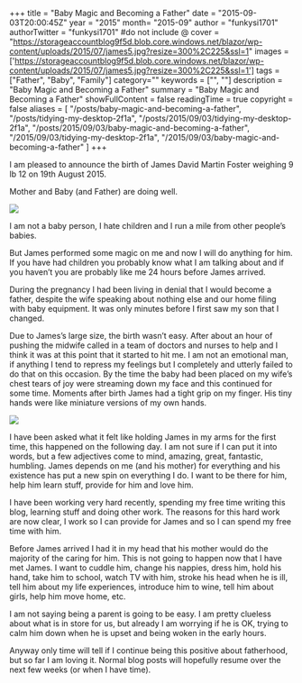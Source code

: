 +++
title = "Baby Magic and Becoming a Father"
date = "2015-09-03T20:00:45Z"
year = "2015"
month= "2015-09"
author = "funkysi1701"
authorTwitter = "funkysi1701" #do not include @
cover = "https://storageaccountblog9f5d.blob.core.windows.net/blazor/wp-content/uploads/2015/07/james5.jpg?resize=300%2C225&ssl=1"
images = ['https://storageaccountblog9f5d.blob.core.windows.net/blazor/wp-content/uploads/2015/07/james5.jpg?resize=300%2C225&ssl=1']
tags = ["Father", "Baby", "Family"]
category=""
keywords = ["", ""]
description =  "Baby Magic and Becoming a Father"
summary = "Baby Magic and Becoming a Father"
showFullContent = false
readingTime = true
copyright = false
aliases = [
    "/posts/baby-magic-and-becoming-a-father",
    "/posts/tidying-my-desktop-2f1a",
    "/posts/2015/09/03/tidying-my-desktop-2f1a",
    "/posts/2015/09/03/baby-magic-and-becoming-a-father",
    "/2015/09/03/tidying-my-desktop-2f1a",
    "/2015/09/03/baby-magic-and-becoming-a-father"
]
+++

I am pleased to announce the birth of James David Martin Foster weighing 9 lb 12 on 19th August 2015.

Mother and Baby (and Father) are doing well.

![](https://storageaccountblog9f5d.blob.core.windows.net/blazor/wp-content/uploads/2015/07/james5.jpg?resize=300%2C225&ssl=1)

I am not a baby person, I hate children and I run a mile from other people’s babies.

But James performed some magic on me and now I will do anything for him. If you have had children you probably know what I am talking about and if you haven’t you are probably like me 24 hours before James arrived.

During the pregnancy I had been living in denial that I would become a father, despite the wife speaking about nothing else and our home filing with baby equipment. It was only minutes before I first saw my son that I changed.

Due to James’s large size, the birth wasn’t easy. After about an hour of pushing the midwife called in a team of doctors and nurses to help and I think it was at this point that it started to hit me. I am not an emotional man, if anything I tend to repress my feelings but I completely and utterly failed to do that on this occasion. By the time the baby had been placed on my wife’s chest tears of joy were streaming down my face and this continued for some time. Moments after birth James had a tight grip on my finger. His tiny hands were like miniature versions of my own hands.

![](https://storageaccountblog9f5d.blob.core.windows.net/blazor/wp-content/uploads/2015/08/jameshand.jpg?resize=169%2C300&ssl=1)

I have been asked what it felt like holding James in my arms for the first time, this happened on the following day. I am not sure if I can put it into words, but a few adjectives come to mind, amazing, great, fantastic, humbling. James depends on me (and his mother) for everything and his existence has put a new spin on everything I do. I want to be there for him, help him learn stuff, provide for him and love him.

I have been working very hard recently, spending my free time writing this blog, learning stuff and doing other work. The reasons for this hard work are now clear, I work so I can provide for James and so I can spend my free time with him.

Before James arrived I had it in my head that his mother would do the majority of the caring for him. This is not going to happen now that I have met James. I want to cuddle him, change his nappies, dress him, hold his hand, take him to school, watch TV with him, stroke his head when he is ill, tell him about my life experiences, introduce him to wine, tell him about girls, help him move home, etc.

I am not saying being a parent is going to be easy. I am pretty clueless about what is in store for us, but already I am worrying if he is OK, trying to calm him down when he is upset and being woken in the early hours.

Anyway only time will tell if I continue being this positive about fatherhood, but so far I am loving it. Normal blog posts will hopefully resume over the next few weeks (or when I have time).
